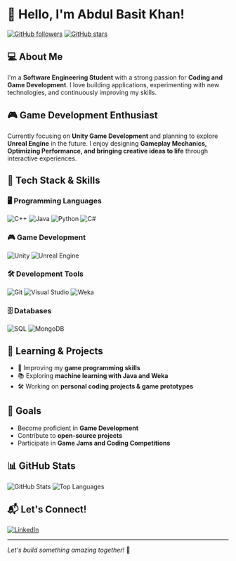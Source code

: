 # 👋 Hello, I'm Abdul Basit Khan!

[![GitHub followers](https://img.shields.io/github/followers/ABK998?style=social)](https://github.com/ABK998)
[![GitHub stars](https://img.shields.io/github/stars/ABK998?style=social)](https://github.com/ABK998)

## 💻 About Me
I'm a **Software Engineering Student** with a strong passion for **Coding and Game Development**. I love building applications, experimenting with new technologies, and continuously improving my skills.

## 🎮 Game Development Enthusiast
Currently focusing on **Unity Game Development** and planning to explore **Unreal Engine** in the future. I enjoy designing **Gameplay Mechanics, Optimizing Performance, and bringing creative ideas to life** through interactive experiences.

## 🔧 Tech Stack & Skills

### 🖥️ Programming Languages
![C++](https://img.shields.io/badge/C++-blue?style=for-the-badge&logo=c%2B%2B&logoColor=white)
![Java](https://img.shields.io/badge/Java-red?style=for-the-badge&logo=java&logoColor=white)
![Python](https://img.shields.io/badge/Python-yellow?style=for-the-badge&logo=python&logoColor=white)
![C#](https://img.shields.io/badge/C%23-purple?style=for-the-badge&logo=c-sharp&logoColor=white)

### 🎮 Game Development
![Unity](https://img.shields.io/badge/Unity-black?style=for-the-badge&logo=unity&logoColor=white)
![Unreal Engine](https://img.shields.io/badge/Unreal%20Engine-darkblue?style=for-the-badge&logo=unreal-engine&logoColor=white)

### 🛠️ Development Tools
![Git](https://img.shields.io/badge/Git-orange?style=for-the-badge&logo=git&logoColor=white)
![Visual Studio](https://img.shields.io/badge/Visual%20Studio-purple?style=for-the-badge&logo=visual-studio&logoColor=white)
![Weka](https://img.shields.io/badge/Weka-darkred?style=for-the-badge&logo=weka&logoColor=white)

### 🗄️ Databases
![SQL](https://img.shields.io/badge/SQL-lightblue?style=for-the-badge&logo=sqlite&logoColor=white)
![MongoDB](https://img.shields.io/badge/MongoDB-green?style=for-the-badge&logo=mongodb&logoColor=white)

## 🚀 Learning & Projects

- 🎯 Improving my **game programming skills**
- 📚 Exploring **machine learning with Java and Weka**
- 🛠️ Working on **personal coding projects & game prototypes**

## 🌱 Goals
-  Become proficient in **Game Development**
-  Contribute to **open-source projects**
-  Participate in **Game Jams and Coding Competitions**

## 📊 GitHub Stats

![GitHub Stats](https://github-readme-stats.vercel.app/api?username=ABK998&show_icons=true&theme=tokyonight)
![Top Languages](https://github-readme-stats.vercel.app/api/top-langs/?username=ABK998&layout=compact&theme=tokyonight)

## 📬 Let's Connect!
[![LinkedIn](https://img.shields.io/badge/LinkedIn-0A66C2?style=for-the-badge&logo=linkedin&logoColor=white)](https://bit.ly/4hBhfU4)



---
*Let's build something amazing together!* 🚀
